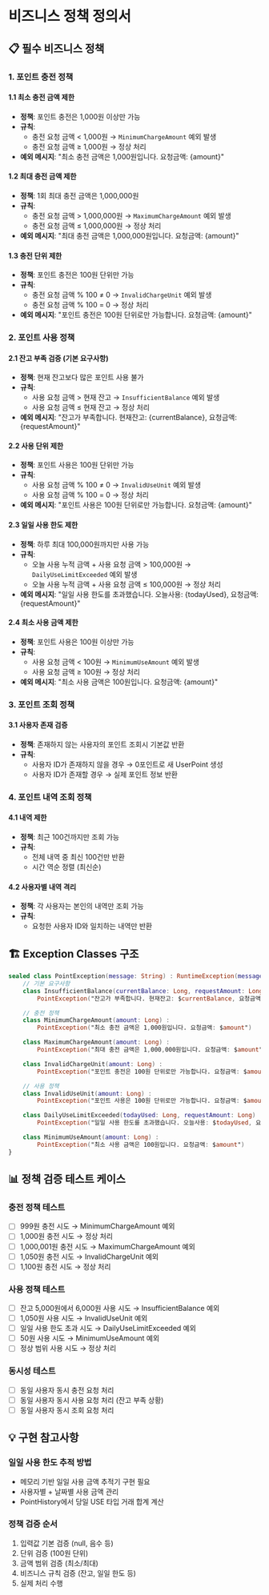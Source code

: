 # 비즈니스 정책 정의서

## 📋 필수 비즈니스 정책

### 1. 포인트 충전 정책

#### 1.1 최소 충전 금액 제한
- **정책**: 포인트 충전은 1,000원 이상만 가능
- **규칙**:
  - 충전 요청 금액 < 1,000원 → `MinimumChargeAmount` 예외 발생
  - 충전 요청 금액 ≥ 1,000원 → 정상 처리
- **예외 메시지**: "최소 충전 금액은 1,000원입니다. 요청금액: {amount}"

#### 1.2 최대 충전 금액 제한
- **정책**: 1회 최대 충전 금액은 1,000,000원
- **규칙**:
  - 충전 요청 금액 > 1,000,000원 → `MaximumChargeAmount` 예외 발생
  - 충전 요청 금액 ≤ 1,000,000원 → 정상 처리
- **예외 메시지**: "최대 충전 금액은 1,000,000원입니다. 요청금액: {amount}"

#### 1.3 충전 단위 제한
- **정책**: 포인트 충전은 100원 단위만 가능
- **규칙**:
  - 충전 요청 금액 % 100 ≠ 0 → `InvalidChargeUnit` 예외 발생
  - 충전 요청 금액 % 100 = 0 → 정상 처리
- **예외 메시지**: "포인트 충전은 100원 단위로만 가능합니다. 요청금액: {amount}"

### 2. 포인트 사용 정책

#### 2.1 잔고 부족 검증 (기본 요구사항)
- **정책**: 현재 잔고보다 많은 포인트 사용 불가
- **규칙**:
  - 사용 요청 금액 > 현재 잔고 → `InsufficientBalance` 예외 발생
  - 사용 요청 금액 ≤ 현재 잔고 → 정상 처리
- **예외 메시지**: "잔고가 부족합니다. 현재잔고: {currentBalance}, 요청금액: {requestAmount}"

#### 2.2 사용 단위 제한
- **정책**: 포인트 사용은 100원 단위만 가능
- **규칙**:
  - 사용 요청 금액 % 100 ≠ 0 → `InvalidUseUnit` 예외 발생
  - 사용 요청 금액 % 100 = 0 → 정상 처리
- **예외 메시지**: "포인트 사용은 100원 단위로만 가능합니다. 요청금액: {amount}"

#### 2.3 일일 사용 한도 제한
- **정책**: 하루 최대 100,000원까지만 사용 가능
- **규칙**:
  - 오늘 사용 누적 금액 + 사용 요청 금액 > 100,000원 → `DailyUseLimitExceeded` 예외 발생
  - 오늘 사용 누적 금액 + 사용 요청 금액 ≤ 100,000원 → 정상 처리
- **예외 메시지**: "일일 사용 한도를 초과했습니다. 오늘사용: {todayUsed}, 요청금액: {requestAmount}"

#### 2.4 최소 사용 금액 제한
- **정책**: 포인트 사용은 100원 이상만 가능
- **규칙**:
  - 사용 요청 금액 < 100원 → `MinimumUseAmount` 예외 발생
  - 사용 요청 금액 ≥ 100원 → 정상 처리
- **예외 메시지**: "최소 사용 금액은 100원입니다. 요청금액: {amount}"

### 3. 포인트 조회 정책

#### 3.1 사용자 존재 검증
- **정책**: 존재하지 않는 사용자의 포인트 조회시 기본값 반환
- **규칙**:
  - 사용자 ID가 존재하지 않을 경우 → 0포인트로 새 UserPoint 생성
  - 사용자 ID가 존재할 경우 → 실제 포인트 정보 반환

### 4. 포인트 내역 조회 정책

#### 4.1 내역 제한
- **정책**: 최근 100건까지만 조회 가능
- **규칙**:
  - 전체 내역 중 최신 100건만 반환
  - 시간 역순 정렬 (최신순)

#### 4.2 사용자별 내역 격리
- **정책**: 각 사용자는 본인의 내역만 조회 가능
- **규칙**:
  - 요청한 사용자 ID와 일치하는 내역만 반환

## 🏗️ Exception Classes 구조

```kotlin
sealed class PointException(message: String) : RuntimeException(message) {
    // 기본 요구사항
    class InsufficientBalance(currentBalance: Long, requestAmount: Long) :
        PointException("잔고가 부족합니다. 현재잔고: $currentBalance, 요청금액: $requestAmount")

    // 충전 정책
    class MinimumChargeAmount(amount: Long) :
        PointException("최소 충전 금액은 1,000원입니다. 요청금액: $amount")

    class MaximumChargeAmount(amount: Long) :
        PointException("최대 충전 금액은 1,000,000원입니다. 요청금액: $amount")

    class InvalidChargeUnit(amount: Long) :
        PointException("포인트 충전은 100원 단위로만 가능합니다. 요청금액: $amount")

    // 사용 정책
    class InvalidUseUnit(amount: Long) :
        PointException("포인트 사용은 100원 단위로만 가능합니다. 요청금액: $amount")

    class DailyUseLimitExceeded(todayUsed: Long, requestAmount: Long) :
        PointException("일일 사용 한도를 초과했습니다. 오늘사용: $todayUsed, 요청금액: $requestAmount")

    class MinimumUseAmount(amount: Long) :
        PointException("최소 사용 금액은 100원입니다. 요청금액: $amount")
}
```

## 📊 정책 검증 테스트 케이스

### 충전 정책 테스트
- [ ] 999원 충전 시도 → MinimumChargeAmount 예외
- [ ] 1,000원 충전 시도 → 정상 처리
- [ ] 1,000,001원 충전 시도 → MaximumChargeAmount 예외
- [ ] 1,050원 충전 시도 → InvalidChargeUnit 예외
- [ ] 1,100원 충전 시도 → 정상 처리

### 사용 정책 테스트
- [ ] 잔고 5,000원에서 6,000원 사용 시도 → InsufficientBalance 예외
- [ ] 1,050원 사용 시도 → InvalidUseUnit 예외
- [ ] 일일 사용 한도 초과 시도 → DailyUseLimitExceeded 예외
- [ ] 50원 사용 시도 → MinimumUseAmount 예외
- [ ] 정상 범위 사용 시도 → 정상 처리

### 동시성 테스트
- [ ] 동일 사용자 동시 충전 요청 처리
- [ ] 동일 사용자 동시 사용 요청 처리 (잔고 부족 상황)
- [ ] 동일 사용자 동시 조회 요청 처리

## 💡 구현 참고사항

### 일일 사용 한도 추적 방법
- 메모리 기반 일일 사용 금액 추적기 구현 필요
- 사용자별 + 날짜별 사용 금액 관리
- PointHistory에서 당일 USE 타입 거래 합계 계산

### 정책 검증 순서
1. 입력값 기본 검증 (null, 음수 등)
2. 단위 검증 (100원 단위)
3. 금액 범위 검증 (최소/최대)
4. 비즈니스 규칙 검증 (잔고, 일일 한도 등)
5. 실제 처리 수행